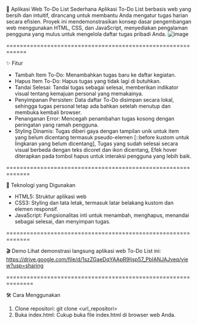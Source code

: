 📝 Aplikasi Web To-Do List Sederhana
Aplikasi To-Do List berbasis web yang bersih dan intuitif, dirancang untuk membantu Anda mengatur tugas harian secara efisien. Proyek ini mendemonstrasikan konsep dasar pengembangan web menggunakan HTML, CSS, dan JavaScript, menyediakan pengalaman pengguna yang mulus untuk mengelola daftar tugas pribadi Anda.
![image](https://github.com/user-attachments/assets/74cd6065-664f-4465-8387-06b44f5cb32d)


============================================================

✨ Fitur
- Tambah Item To-Do: Menambahkan tugas baru ke daftar kegiatan.
- Hapus Item To-Do: Hapus tugas yang tidak lagi di butuhkan.
- Tandai Selesai: Tandai tugas sebagai selesai, memberikan indikator visual tentang kemajuan personal yang memakainya.
- Penyimpanan Persisten: Data daftar To-Do disimpan secara lokal, sehingga tugas personal tetap ada bahkan setelah menutup dan membuka kembali browser.
- Penanganan Error: Mencegah penambahan tugas kosong dengan peringatan yang ramah pengguna.
- Styling Dinamis: Tugas diberi gaya dengan tampilan unik untuk item yang belum dicentang termasuk pseudo-elemen [::before kustom untuk lingkaran yang belum dicentang], Tugas yang sudah selesai secara visual berbeda dengan teks dicoret dan ikon dicentang, Efek hover diterapkan pada tombol hapus untuk interaksi pengguna yang lebih baik.

=============================================================

🚀 Teknologi yang Digunakan
- HTML5: Struktur aplikasi web
- CSS3: Styling dan tata letak, termasuk latar belakang kustom dan elemen responsif.
- JavaScript: Fungsionalitas inti untuk menambah, menghapus, menandai sebagai selesai, dan menyimpan tugas.

=============================================================

🎬 Demo
Lihat demonstrasi langsung aplikasi web To-Do List ini: https://drive.google.com/file/d/1szZGaeDqYAApR9Ijsp57_PbIANJAJveq/view?usp=sharing

==============================================================

🛠️ Cara Menggunakan
1. Clone repositori: git clone <url_repositori>
2. Buka index.html: Cukup buka file index.html di browser web Anda.
